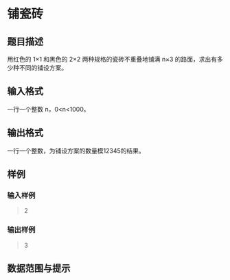 # 铺瓷砖
## 题目描述
用红色的 1×1 和黑色的 2×2 两种规格的瓷砖不重叠地铺满 n×3 的路面，求出有多少种不同的铺设方案。
## 输入格式
一行一个整数 n，0<n<1000。
## 输出格式
一行一个整数，为铺设方案的数量模12345的结果。

## 样例
### 输入样例　　
> 2

### 输出样例  
> 3

## 数据范围与提示
